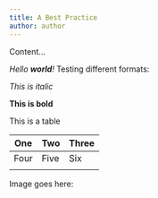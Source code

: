 ```yaml
---
title: A Best Practice
author: author
---
```

Content...

*Hello **world**!*
Testing different formats:

_This is italic_

**This is bold**

This is a table

|One |Two |Three|
|----|----|-----|
|Four|Five|Six  |
|    |    |     |

Image goes here:
